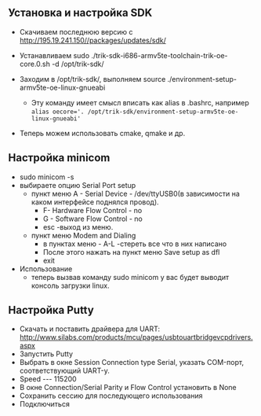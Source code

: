 ## Установка и настройка SDK
 * Скачиваем последнюю версию с http://195.19.241.150//packages/updates/sdk/ 
 * Устанавливаем sudo ./trik-sdk-i686-armv5te-toolchain-trik-oe-core.0.sh -d /opt/trik-sdk/ 
 * Заходим в /opt/trik-sdk/, выполняем source ./environment-setup-armv5te-oe-linux-gnueabi 
   * Эту команду имеет смысл вписать как alias в .bashrc, например `alias oecore='. /opt/trik-sdk/environment-setup-armv5te-oe-linux-gnueabi'`

 * Теперь можем использовать cmake, qmake и др.

## Настройка minicom
 * sudo minicom -s
 * выбираете опцию Serial Port setup 
   * пункт меню A - Serial Device - /dev/ttyUSB0(в зависимости на каком интерфейсе поднялся провод).
     * F- Hardware Flow Control - no
     * G - Software Flow Control - no
     * esc -выход из меню.
   * пункт меню Modem and Dialing 
     * в пунктах меню - A-L -стереть все что в них написано
     * После этого нажать на пункт меню Save setup as dfl
     * exit
 * Использование
    * теперь вызвав команду sudo minicom у вас будет выводит консоль загрузки linux.

## Настройка Putty
 * Скачать и поставить драйвера для UART: http://www.silabs.com/products/mcu/pages/usbtouartbridgevcpdrivers.aspx
 * Запустить Putty
 * Выбрать в окне Session Connection type Serial, указать COM-порт, соответствующий UART-у.
 * Speed --- 115200
 * В окне Connection/Serial Parity и Flow Control установить в None
 * Сохранить сессию для последующего использования
 * Подключиться